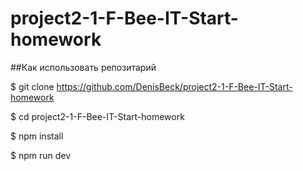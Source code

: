 # project2-1-F-Bee-IT-Start-homework

##Как использовать репозитарий

$ git clone https://github.com/DenisBeck/project2-1-F-Bee-IT-Start-homework

$ cd project2-1-F-Bee-IT-Start-homework

$ npm install

$ npm run dev
